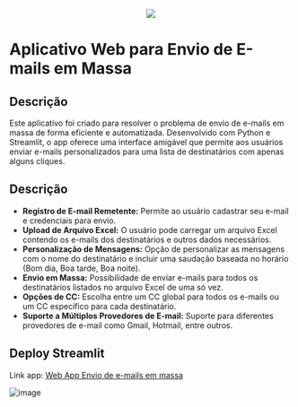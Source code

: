 <p align="center">
<img loading="lazy" src="http://img.shields.io/static/v1?label=STATUS&message=FINALIZADO&color=GREEN&style=for-the-badge"/>
</p>

# Aplicativo Web para Envio de E-mails em Massa

## Descrição

Este aplicativo foi criado para resolver o problema de envio de e-mails em massa de forma eficiente e automatizada. Desenvolvido com Python e Streamlit, o app oferece uma interface amigável que permite aos usuários enviar e-mails personalizados para uma lista de destinatários com apenas alguns cliques.

## Descrição

* **Registro de E-mail Remetente:** Permite ao usuário cadastrar seu e-mail e credenciais para envio.
* **Upload de Arquivo Excel:** O usuário pode carregar um arquivo Excel contendo os e-mails dos destinatários e outros dados necessários.
* **Personalização de Mensagens:** Opção de personalizar as mensagens com o nome do destinatário e incluir uma saudação baseada no horário (Bom dia, Boa tarde, Boa noite).
* **Envio em Massa:** Possibilidade de enviar e-mails para todos os destinatários listados no arquivo Excel de uma só vez.
* **Opções de CC:** Escolha entre um CC global para todos os e-mails ou um CC específico para cada destinatário.
* **Suporte a Múltiplos Provedores de E-mail:** Suporte para diferentes provedores de e-mail como Gmail, Hotmail, entre outros.


## Deploy Streamlit

Link app: [Web App Envio de e-mails em massa](https://email-sending.streamlit.app/)

![image](https://github.com/user-attachments/assets/bf04f19f-e097-42c9-a2b1-3c696def7199)
